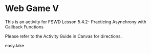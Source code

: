 # Web Game V

This is an activity for FSWD Lesson 5.4.2- Practicing Asynchrony with Callback Functions

Please refer to the Activity Guide in Canvas for directions.

easyJake
